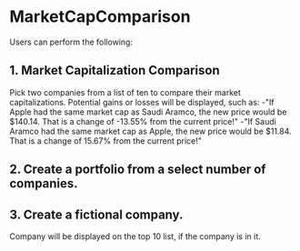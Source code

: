# MarketCapComparison
Users can perform the following:
## 1. Market Capitalization Comparison
  Pick two companies from a list of ten to compare their market capitalizations. Potential gains or losses will be displayed, such as: 
  -"If Apple had the same market cap as Saudi Aramco, the new price would be $140.14. That is a change of -13.55% from the current price!"
  -"If Saudi Aramco had the same market cap as Apple, the new price would be $11.84. That is a change of 15.67% from the current price!"
## 2. Create a portfolio from a select number of companies.
## 3. Create a fictional company.
  Company will be displayed on the top 10 list, if the company is in it.
